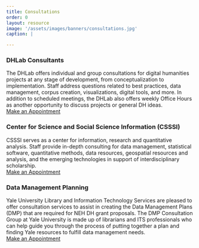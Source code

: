 ```yaml
---
title: Consultations
order: 0
layout: resource
image: '/assets/images/banners/consultations.jpg'
caption: |

---
```


<h3>DHLab Consultants</h3>

The DHLab offers individual and group consultations for digital humanities projects at any stage of development, from conceptualization to implementation. Staff address questions related to best practices, data management, corpus creation, visualizations, digital tools, and more. In addition to scheduled meetings, the DHLab also offers weekly Office Hours as another opportunity to discuss projects or general DH ideas. <br/><a href='https://docs.google.com/forms/d/1s3Ne3Zex3WHHiDYZC1g5rSLrXLIoTK5rVx5k5p4-Ux0/prefill' class='color-button' target='_blank'>Make an Appointment</a>

<h3>Center for Science and Social Science Information (CSSSI)</h3>

CSSSI serves as a center for information, research and quantitative analysis. Staff provide in-depth consulting for data management, statistical software, quantitative methods, data resources, geospatial resources and analysis, and the emerging technologies in support of interdisciplinary scholarship.<br/><a href='http://statlab.stat.yale.edu/' class='color-button' target='_blank'>Make an Appointment</a>

<h3>Data Management Planning</h3>

Yale University Library and Information Technology Services are pleased to offer consultation services to assist in creating the Data Management Plans (DMP) that are required for NEH DH grant proposals. The DMP Consultation Group at Yale University is made up of librarians and ITS professionals who can help guide you through the process of putting together a plan and finding Yale resources to fulfill data management needs. <br/><a href='https://csssi.yale.edu/data-management-planning-consultation-request' class='color-button' target='_blank'>Make an Appointment</a>